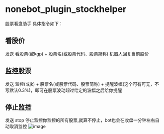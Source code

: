# nonebot_plugin_stockhelper
股票看盘助手 具体指令如下：<br/>
## 看股价
发送 看股票(或kgp) + 股票名(或股票代码、股票简称) 机器人回复当前股价
## 监控股票
发送 监控(或jk) + 股票名(或股票代码、股票简称) + 提醒波幅(这个可有可无，不写默认0.3%)，即可在股票波动超过给定的波幅之后给你提醒
## 停止监控
发送 stop 停止监控你监控的所有股票,就算不停止，bot也会在收盘一分钟左右自动取消监控
![image](https://github.com/Calanosay/nonebot_plugin_stockhelper/assets/77315378/bb00603e-f2f3-436a-b790-52a9600a56cc)
